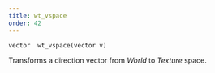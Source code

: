 ```yaml
---
title: wt_vspace
order: 42
---
```

`vector  wt_vspace(vector v)`

Transforms a direction vector from *World* to *Texture* space.
